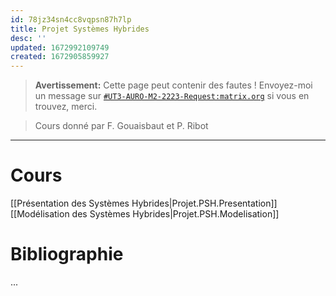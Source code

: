 ```yaml
---
id: 78jz34sn4cc8vqpsn87h7lp
title: Projet Systèmes Hybrides
desc: ''
updated: 1672992109749
created: 1672905859927
---
```


> **Avertissement:**
Cette page peut contenir des fautes ! Envoyez-moi un message sur [`#UT3-AURO-M2-2223-Request:matrix.org`](https://matrix.to/#/#UT3-AURO-M2-2223-Request:matrix.org) si vous en trouvez, merci.

> Cours donné par F. Gouaisbaut et P. Ribot

---

# Cours

[[Présentation des Systèmes Hybrides|Projet.PSH.Presentation]]
[[Modélisation des Systèmes Hybrides|Projet.PSH.Modelisation]]

# Bibliographie

...